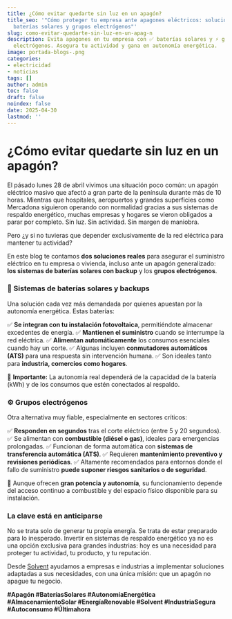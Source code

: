 ```yaml
---
title: ¿Cómo evitar quedarte sin luz en un apagón?
title_seo: '"Cómo proteger tu empresa ante apagones eléctricos: soluciones con
  baterías solares y grupos electrógenos"'
slug: como-evitar-quedarte-sin-luz-en-un-apag-n
description: Evita apagones en tu empresa con ✅ baterías solares y ⚡ grupos
  electrógenos. Asegura tu actividad y gana en autonomía energética.
image: portada-blogs-.png
categories:
- electricidad
- noticias
tags: []
author: admin
toc: false
draft: false
noindex: false
date: 2025-04-30
lastmod: ''
---
```

# **¿Cómo evitar quedarte sin luz en un apagón?**

El pásado lunes 28 de abril vivimos una situación poco común: un apagón eléctrico masivo que afectó a gran parte de la península durante más de 10 horas. Mientras que hospitales, aeropuertos y grandes superficies como Mercadona siguieron operando con normalidad gracias a sus sistemas de respaldo energético, muchas empresas y hogares se vieron obligados a parar por completo. Sin luz. Sin actividad. Sin margen de maniobra.

Pero ¿y si no tuvieras que depender exclusivamente de la red eléctrica para mantener tu actividad?

En este blog te contamos **dos soluciones reales** para asegurar el suministro eléctrico en tu empresa o vivienda, incluso ante un apagón generalizado: **los sistemas de baterías solares con backup** y los **grupos electrógenos**.

### 🔋 Sistemas de baterías solares y backups

Una solución cada vez más demandada por quienes apuestan por la autonomía energética. Estas baterías:

✅ **Se integran con tu instalación fotovoltaica**, permitiéndote almacenar excedentes de energía. ✅ **Mantienen el suministro** cuando se interrumpe la red eléctrica. ✅ **Alimentan automáticamente** los consumos esenciales cuando hay un corte. ✅ Algunas incluyen **conmutadores automáticos (ATS)** para una respuesta sin intervención humana. ✅ Son ideales tanto para **industria, comercios como hogares**.

📌 **Importante:** La autonomía real dependerá de la capacidad de la batería (kWh) y de los consumos que estén conectados al respaldo.

### ⚙️ Grupos electrógenos

Otra alternativa muy fiable, especialmente en sectores críticos:

✅ **Responden en segundos** tras el corte eléctrico (entre 5 y 20 segundos). ✅ Se alimentan con **combustible (diésel o gas)**, ideales para emergencias prolongadas. ✅ Funcionan de forma automática con **sistemas de transferencia automática (ATS)**. ✅ Requieren **mantenimiento preventivo y revisiones periódicas**. ✅ Altamente recomendados para entornos donde el fallo de suministro **puede suponer riesgos sanitarios o de seguridad**.

📌 Aunque ofrecen **gran potencia y autonomía**, su funcionamiento depende del acceso continuo a combustible y del espacio físico disponible para su instalación.

### La clave está en anticiparse

No se trata solo de generar tu propia energía. Se trata de estar preparado para lo inesperado. Invertir en sistemas de respaldo energético ya no es una opción exclusiva para grandes industrias: hoy es una necesidad para proteger tu actividad, tu producto, y tu reputación.

Desde [Solvent](https://solventie.es/contacto/) ayudamos a empresas e industrias a implementar soluciones adaptadas a sus necesidades, con una única misión: que un apagón no apague tu negocio.

**#Apagón #BateríasSolares #AutonomíaEnergética #AlmacenamientoSolar #EnergíaRenovable #Solvent #IndustriaSegura #Autoconsumo #Últimahora**
